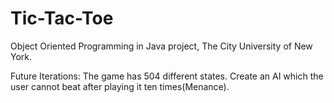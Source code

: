 # Tic-Tac-Toe

Object Oriented Programming in Java project, The City University of New York.

Future Iterations: The game has 504 different states. Create an AI which the user cannot beat after playing it ten times(Menance).
